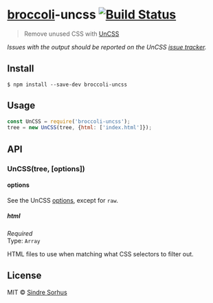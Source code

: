 # [broccoli](https://github.com/joliss/broccoli)-uncss [![Build Status](https://travis-ci.org/sindresorhus/broccoli-uncss.svg?branch=master)](https://travis-ci.org/sindresorhus/broccoli-uncss)

> Remove unused CSS with [UnCSS](https://github.com/giakki/uncss)

*Issues with the output should be reported on the UnCSS [issue tracker](https://github.com/giakki/uncss/issues).*


## Install

```
$ npm install --save-dev broccoli-uncss
```


## Usage

```js
const UnCSS = require('broccoli-uncss');
tree = new UnCSS(tree, {html: ['index.html']});
```


## API

### UnCSS(tree, [options])

#### options

See the UnCSS [options](https://github.com/giakki/uncss#within-nodejs), except for `raw`.

##### html

*Required*<br>
Type: `Array`

HTML files to use when matching what CSS selectors to filter out.


## License

MIT © [Sindre Sorhus](https://sindresorhus.com)
